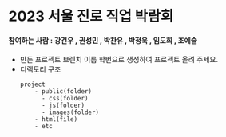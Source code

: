 # 2023 서울 진로 직업 박람회 

#### 참여하는 사람 : 강건우 , 권성민 , 박찬유 , 박정욱 , 임도희 , 조예슬
-  만든 프로젝트 브렌치 이름 학번으로 생성하여 프로젝트 올려 주세요.
-  디렉토리 구조
   ```
   project
       - public(folder)
         - css(folder)
         - js(folder)
         - images(folder)
       - html(file)
       - etc
   ```

